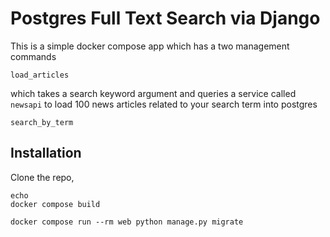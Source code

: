 
# Postgres Full Text Search via Django

This is a simple docker compose app which has a two management commands

`load_articles`

which takes a search keyword argument and queries a service called `newsapi` to load 100 news articles related to your search term into postgres


`search_by_term`




## Installation

Clone the repo, 

```
echo 
docker compose build

docker compose run --rm web python manage.py migrate
```
